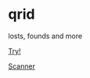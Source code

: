 # qrid
losts, founds and more

<a href="public/index.html">Try!</a>

<a href="public/scanner.html">Scanner</a>

